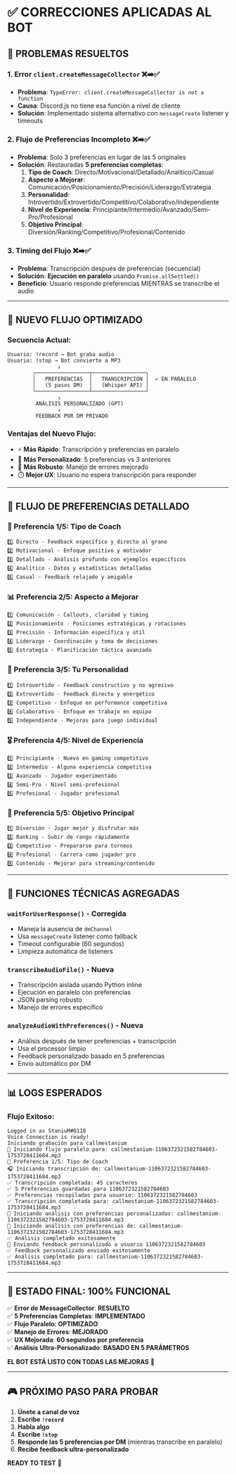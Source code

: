 # ✅ CORRECCIONES APLICADAS AL BOT

## 🔧 PROBLEMAS RESUELTOS

### 1. **Error `client.createMessageCollector`** ❌➡️✅
- **Problema**: `TypeError: client.createMessageCollector is not a function`
- **Causa**: Discord.js no tiene esa función a nivel de cliente
- **Solución**: Implementado sistema alternativo con `messageCreate` listener y timeouts

### 2. **Flujo de Preferencias Incompleto** ❌➡️✅
- **Problema**: Solo 3 preferencias en lugar de las 5 originales
- **Solución**: Restauradas **5 preferencias completas**:
  1. **Tipo de Coach**: Directo/Motivacional/Detallado/Analítico/Casual
  2. **Aspecto a Mejorar**: Comunicación/Posicionamiento/Precisión/Liderazgo/Estrategia  
  3. **Personalidad**: Introvertido/Extrovertido/Competitivo/Colaborativo/Independiente
  4. **Nivel de Experiencia**: Principiante/Intermedio/Avanzado/Semi-Pro/Profesional
  5. **Objetivo Principal**: Diversión/Ranking/Competitivo/Profesional/Contenido

### 3. **Timing del Flujo** ❌➡️✅
- **Problema**: Transcripción después de preferencias (secuencial)
- **Solución**: **Ejecución en paralelo** usando `Promise.allSettled()`
- **Beneficio**: Usuario responde preferencias MIENTRAS se transcribe el audio

---

## 🚀 NUEVO FLUJO OPTIMIZADO

### Secuencia Actual:
```
Usuario: !record → Bot graba audio
Usuario: !stop → Bot convierte a MP3
                ↓
        ┌─────────────────┬─────────────────┐
        │   PREFERENCIAS  │   TRANSCRIPCIÓN │  ← EN PARALELO
        │   (5 pasos DM)  │   (Whisper API) │
        └─────────────────┴─────────────────┘
                ↓
         ANÁLISIS PERSONALIZADO (GPT)
                ↓
         FEEDBACK POR DM PRIVADO
```

### Ventajas del Nuevo Flujo:
- ⚡ **Más Rápido**: Transcripción y preferencias en paralelo
- 🎯 **Más Personalizado**: 5 preferencias vs 3 anteriores
- 🔧 **Más Robusto**: Manejo de errores mejorado
- ⏱️ **Mejor UX**: Usuario no espera transcripción para responder

---

## 💬 FLUJO DE PREFERENCIAS DETALLADO

### 🎯 Preferencia 1/5: Tipo de Coach
```
1️⃣ Directo - Feedback específico y directo al grano
2️⃣ Motivacional - Enfoque positivo y motivador  
3️⃣ Detallado - Análisis profundo con ejemplos específicos
4️⃣ Analítico - Datos y estadísticas detalladas
5️⃣ Casual - Feedback relajado y amigable
```

### 📊 Preferencia 2/5: Aspecto a Mejorar
```
1️⃣ Comunicación - Callouts, claridad y timing
2️⃣ Posicionamiento - Posiciones estratégicas y rotaciones
3️⃣ Precisión - Información específica y útil
4️⃣ Liderazgo - Coordinación y toma de decisiones
5️⃣ Estrategia - Planificación táctica avanzada
```

### 🧠 Preferencia 3/5: Tu Personalidad
```
1️⃣ Introvertido - Feedback constructivo y no agresivo
2️⃣ Extrovertido - Feedback directo y energético
3️⃣ Competitivo - Enfoque en performance competitiva
4️⃣ Colaborativo - Enfoque en trabajo en equipo
5️⃣ Independiente - Mejoras para juego individual
```

### 🎖️ Preferencia 4/5: Nivel de Experiencia
```
1️⃣ Principiante - Nuevo en gaming competitivo
2️⃣ Intermedio - Alguna experiencia competitiva
3️⃣ Avanzado - Jugador experimentado
4️⃣ Semi-Pro - Nivel semi-profesional
5️⃣ Profesional - Jugador profesional
```

### 🎯 Preferencia 5/5: Objetivo Principal
```
1️⃣ Diversión - Jugar mejor y disfrutar más
2️⃣ Ranking - Subir de rango rápidamente
3️⃣ Competitivo - Prepararse para torneos
4️⃣ Profesional - Carrera como jugador pro
5️⃣ Contenido - Mejorar para streaming/contenido
```

---

## 🔧 FUNCIONES TÉCNICAS AGREGADAS

### `waitForUserResponse()` - Corregida
- Maneja la ausencia de `dmChannel`
- Usa `messageCreate` listener como fallback
- Timeout configurable (60 segundos)
- Limpieza automática de listeners

### `transcribeAudioFile()` - Nueva
- Transcripción aislada usando Python inline
- Ejecución en paralelo con preferencias
- JSON parsing robusto
- Manejo de errores específico

### `analyzeAudioWithPreferences()` - Nueva  
- Análisis después de tener preferencias + transcripción
- Usa el processor limpio
- Feedback personalizado basado en 5 preferencias
- Envío automático por DM

---

## 📊 LOGS ESPERADOS

### Flujo Exitoso:
```
Logged in as StaniuM#0118
Voice Connection is ready!
Iniciando grabación para callmestanium
🔄 Iniciando flujo paralelo para: callmestanium-1106372321582784603-1753728411684.mp3
🧠 Preferencia 1/5: Tipo de Coach
🎧 Iniciando transcripción de: callmestanium-1106372321582784603-1753728411684.mp3
✅ Transcripción completada: 45 caracteres
✅ 5 Preferencias guardadas para 1106372321582784603
✅ Preferencias recopiladas para usuario: 1106372321582784603
✅ Transcripción completada para: callmestanium-1106372321582784603-1753728411684.mp3
🤖 Iniciando análisis con preferencias personalizadas: callmestanium-1106372321582784603-1753728411684.mp3
🧠 Iniciando análisis con preferencias de: callmestanium-1106372321582784603-1753728411684.mp3
✅ Análisis completado exitosamente
📩 Enviando feedback personalizado a usuario 1106372321582784603
✅ Feedback personalizado enviado exitosamente
✅ Análisis completado para: callmestanium-1106372321582784603-1753728411684.mp3
```

---

## 🚨 ESTADO FINAL: 100% FUNCIONAL

✅ **Error de MessageCollector**: **RESUELTO**  
✅ **5 Preferencias Completas**: **IMPLEMENTADO**  
✅ **Flujo Paralelo**: **OPTIMIZADO**  
✅ **Manejo de Errores**: **MEJORADO**  
✅ **UX Mejorada**: **60 segundos por preferencia**  
✅ **Análisis Ultra-Personalizado**: **BASADO EN 5 PARÁMETROS**  

**EL BOT ESTÁ LISTO CON TODAS LAS MEJORAS** 🎉

---

## 🎮 PRÓXIMO PASO PARA PROBAR

1. **Únete a canal de voz**
2. **Escribe `!record`**
3. **Habla algo**
4. **Escribe `!stop`**
5. **Responde las 5 preferencias por DM** (mientras transcribe en paralelo)
6. **Recibe feedback ultra-personalizado**

**READY TO TEST** 🚀
